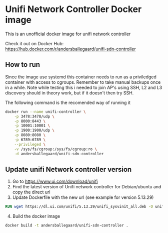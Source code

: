 # Unifi Network Controller Docker image
This is an unofficial docker image for unifi network controller

Check it out on Docker Hub: https://hub.docker.com/r/andersballegaard/unifi-sdn-controller

## How to run
Since the image use systemd this container needs to run as a priviledged container with access to cgroups. Remember to take manual backups once in a while. Note while testing this i needed to join AP's using SSH, L2 and L3 discovery should in theory work, but if it doesn't then try SSH.

The following command is the recomended way of running it
```bash
docker run --name unifi-controller \
    -p 3478:3478/udp \
    -p 8000:8443 \
    -p 10001:10001 \
    -p 1900:1900/udp \
    -p 8080:8080 \
    -p 6789:6789 \
    --privileged \
    -v /sys/fs/cgroup:/sys/fs/cgroup:ro \
    -d andersballegaard/unifi-sdn-controller
```

## Update unifi Network controller version
1. Go to https://www.ui.com/download/unifi
2. Find the latest version of Unifi network controller for Debian/ubuntu and copy the direct url
3. Update Dockerfile with the new url (see example for version 5.13.29)
```dockerfile
RUN wget https://dl.ui.com/unifi/5.13.29/unifi_sysvinit_all.deb -O unifi_controller.deb
```
4. Build the docker image
```bash
docker build -t andersballegaard/unifi-sdn-controller .
```